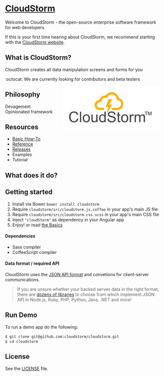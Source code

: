 # [CloudStorm](http://cloudstorm.io)
Welcome to CloudStorm - the open-source enterprise software framework for web developers

If this is your first time hearing about CloudStorm, we recommend starting with the [CloudStorm website](http://cloudstorm.io).
## What is CloudStorm?
CloudStorm creates all data manipulation screens and forms for you

:octocat: We are currently looking for contributors and beta testers  

<a href="http://cloudstorm.io"><img src="./docs/images/logo.png" height="140" align="right"></a>

## Philosophy
Devagement  
Opinionated framework

## Resources
* [Basic How-To](docs/basics.md)
* [Reference](docs/README.md)  
* [Releases](../../releases)
* Examples
* Tutorial

## What does it do?

## Getting started
1. Install via Bower `bower install cloudstorm`
1. Require `cloudstorm/src/cloudstorm.js.coffee` in your app's main JS file
1. Require `cloudstorm/src/cloudstorm.css.scss` in your app's main CSS file
1. Inject `"cloudStorm"` as dependency in your Angular app
1. Enjoy! or read [the Basics](docs/basics.md)

#### Dependencies
* Sass compiler
* CoffeeScript compiler

#### Data format / required API
CloudStorm uses the [JSON API format](http://jsonapi.org/format/#document-structure) and convetions for client-server communications.

> If you are unsure whether your backed serves data in the right format, there are [dozens of libraries](http://jsonapi.org/implementations/) to choose from which implement JSON API in Node.js, Ruby, PHP, Python, Java, .NET and more!

## Run Demo
To run a demo app do the following:  
```
$ git clone git@github.com:cloudstorm/cloudstorm.git
$ cd cloudstorm

```

## License
See the [LICENSE](./LICENSE.txt) file.
